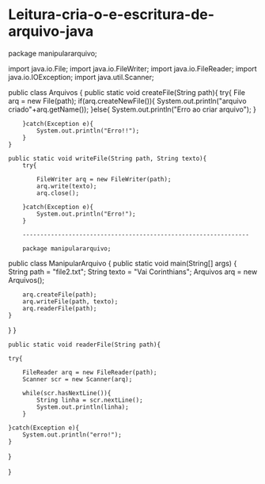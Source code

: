# Leitura-cria-o-e-escritura-de-arquivo-java

package manipulararquivo;

import java.io.File;
import java.io.FileWriter;
import java.io.FileReader;
import java.io.IOException;
import java.util.Scanner;

public class Arquivos {
    public static void createFile(String path){
        try{
            File arq = new File(path);
            if(arq.createNewFile()){
                System.out.println("arquivo criado"+arq.getName());
            }else{
                System.out.println("Erro ao criar arquivo");
            }
            
        }catch(Exception e){
            System.out.println("Erro!!");
        }
    }
    
    public static void writeFile(String path, String texto){
        try{
            
            FileWriter arq = new FileWriter(path);
            arq.write(texto);
            arq.close(); 
            
        }catch(Exception e){
            System.out.println("Erro!");
        }
        
        ----------------------------------------------------------------
        
        package manipulararquivo;
public class ManipularArquivo {
    public static void main(String[] args) {
        String path = "file2.txt";
        String texto = "Vai Corinthians";
        Arquivos arq = new Arquivos();
        
        arq.createFile(path);
        arq.writeFile(path, texto);
        arq.readerFile(path);
    }
    
}
    }
       
    public static void readerFile(String path){
    
    try{
        
        FileReader arq = new FileReader(path);
        Scanner scr = new Scanner(arq);
        
        while(scr.hasNextLine()){
            String linha = scr.nextLine();
            System.out.println(linha);
        }
        
    }catch(Exception e){
        System.out.println("erro!");
    }
    
}
   
}
